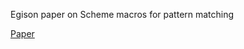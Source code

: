Egison paper on Scheme macros for pattern matching

[Paper](https://github.com/egisatoshi/macro-paper/blob/master/main.pdf)